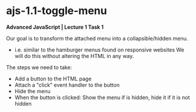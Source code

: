 # ajs-1.1-toggle-menu
**Advanced JavaScript | Lecture 1 Task 1**

Our goal is to transform the attached menu into a collapsible/hidden menu.
- i.e. similar to the hamburger menus found on responsive websites We will do this without altering the HTML in any way.

The steps we need to take:
- Add a button to the HTML page
- Attach a "click" event handler to the button
- Hide the menu
- When the button is clicked:
    Show the menu if is hidden, hide it if it is not hidden
